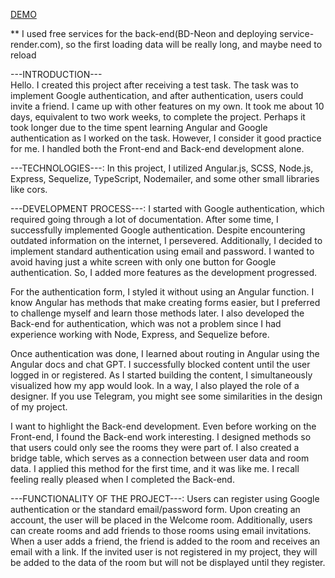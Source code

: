 [DEMO](https://m1k1ta.github.io/angular_google-auth/)

** I used free services for the back-end(BD-Neon and deploying service-render.com), so the first loading data will be really long, and maybe need to reload

---INTRODUCTION---                                                                                                                       
Hello. I created this project after receiving a test task. The task was to implement Google authentication, and after authentication, users could invite a friend. I came up with other features on my own. It took me about 10 days, equivalent to two work weeks, to complete the project. Perhaps it took longer due to the time spent learning Angular and Google authentication as I worked on the task. However, I consider it good practice for me. I handled both the Front-end and Back-end development alone.

---TECHNOLOGIES---:
In this project, I utilized Angular.js, SCSS, Node.js, Express, Sequelize, TypeScript, Nodemailer, and some other small libraries like cors.

---DEVELOPMENT PROCESS---:
I started with Google authentication, which required going through a lot of documentation. After some time, I successfully implemented Google authentication. Despite encountering outdated information on the internet, I persevered. Additionally, I decided to implement standard authentication using email and password. I wanted to avoid having just a white screen with only one button for Google authentication. So, I added more features as the development progressed.

For the authentication form, I styled it without using an Angular function. I know Angular has methods that make creating forms easier, but I preferred to challenge myself and learn those methods later. I also developed the Back-end for authentication, which was not a problem since I had experience working with Node, Express, and Sequelize before.

Once authentication was done, I learned about routing in Angular using the Angular docs and chat GPT. I successfully blocked content until the user logged in or registered. As I started building the content, I simultaneously visualized how my app would look. In a way, I also played the role of a designer. If you use Telegram, you might see some similarities in the design of my project.

I want to highlight the Back-end development. Even before working on the Front-end, I found the Back-end work interesting. I designed methods so that users could only see the rooms they were part of. I also created a bridge table, which serves as a connection between user data and room data. I applied this method for the first time, and it was like me. I recall feeling really pleased when I completed the Back-end.

---FUNCTIONALITY OF THE PROJECT---:
Users can register using Google authentication or the standard email/password form. Upon creating an account, the user will be placed in the Welcome room. Additionally, users can create rooms and add friends to those rooms using email invitations. When a user adds a friend, the friend is added to the room and receives an email with a link. If the invited user is not registered in my project, they will be added to the data of the room but will not be displayed until they register.
